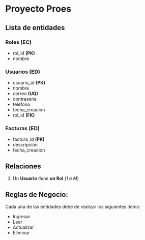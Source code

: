 # Proyecto Proes

## Lista de entidades

### Roles (EC)
- rol_id **(PK)**
- nombre

### Usuarios (ED)
- usuario_id **(PK)**
- nombre
- correo **(UQ)**
- contrasena 
- telefono
- fecha_creacion
- rol_id **(FK)**

### Facturas (ED)
- factura_id **(PK)**
- descripción
- fecha_creacion


## Relaciones

1. Un **Usuario** _tiene_ **un Rol** (_1 a M_)

## Reglas de Negocio:
Cada una de las entidades debe de realizar los siguientes items:
- Ingresar
- Leer
- Actualizar
- Eliminar



